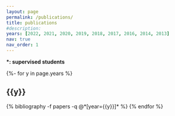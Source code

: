 ```yaml
---
layout: page
permalink: /publications/
title: publications
#description:
years: [2022, 2021, 2020, 2019, 2018, 2017, 2016, 2014, 2013]
nav: true
nav_order: 1
---
```

**\*: supervised students**
<!-- _pages/publications.md -->
<div class="publications">

{%- for y in page.years %}
  <h2 class="year">{{y}}</h2>
  {% bibliography -f papers -q @*[year={{y}}]* %}
{% endfor %}

</div>
